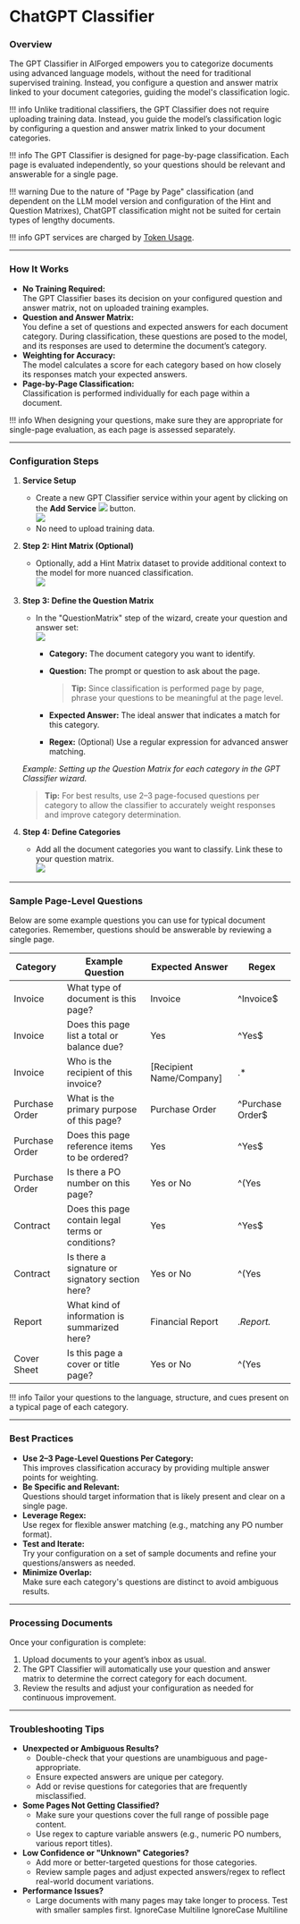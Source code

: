 # ChatGPT Classifier

### Overview

The GPT Classifier in AIForged empowers you to categorize documents using advanced language models, without the need for traditional supervised training. Instead, you configure a question and answer matrix linked to your document categories, guiding the model's classification logic.

!!! info
    Unlike traditional classifiers, the GPT Classifier does not require uploading training data. Instead, you guide the model’s classification logic by configuring a question and answer matrix linked to your document categories.

!!! info
    The GPT Classifier is designed for page-by-page classification. Each page is evaluated independently, so your questions should be relevant and answerable for a single page.

!!! warning
    Due to the nature of "Page by Page" classification (and dependent on the LLM model version and configuration of the Hint and Question Matrixes), ChatGPT classification might not be suited for certain types of lengthy documents.

!!! info
    GPT services are charged by [Token Usage](https://platform.openai.com/tokenizer).

***

### How It Works

* **No Training Required:**\
  The GPT Classifier bases its decision on your configured question and answer matrix, not on uploaded training examples.
* **Question and Answer Matrix:**\
  You define a set of questions and expected answers for each document category. During classification, these questions are posed to the model, and its responses are used to determine the document’s category.
* **Weighting for Accuracy:**\
  The model calculates a score for each category based on how closely its responses match your expected answers.
* **Page-by-Page Classification:**\
  Classification is performed individually for each page within a document.

!!! info
    When designing your questions, make sure they are appropriate for single-page evaluation, as each page is assessed separately.

***

### Configuration Steps

1. **Service Setup**
   * Create a new GPT Classifier service within your agent by clicking on the **Add Service** ![](../../assets/image%20%2826%29%20%281%29.png) button.\
     ![](../../assets/image%20%2827%29%20%281%29.png)
   * No need to upload training data.
2. **Step 2: Hint Matrix (Optional)**
   * Optionally, add a Hint Matrix dataset to provide additional context to the model for more nuanced classification.\
     ![](../../assets/image%20%2828%29%20%281%29.png)
3.  **Step 3: Define the Question Matrix**

    * In the "QuestionMatrix" step of the wizard, create your question and answer set:\
      ![](../../assets/GPT%20Classifier.png)
      * **Category:** The document category you want to identify.
      *   **Question:** The prompt or question to ask about the page.

          > **Tip:** Since classification is performed page by page, phrase your questions to be meaningful at the page level.
      * **Expected Answer:** The ideal answer that indicates a match for this category.
      * **Regex:** (Optional) Use a regular expression for advanced answer matching.

    &#x20;_Example: Setting up the Question Matrix for each category in the GPT Classifier wizard._

    > **Tip:** For best results, use 2–3 page-focused questions per category to allow the classifier to accurately weight responses and improve category determination.
4. **Step 4: Define Categories**
   * Add all the document categories you want to classify. Link these to your question matrix.\
     ![](../../assets/image%20%2829%29%20%281%29.png)

***

### Sample Page-Level Questions

Below are some example questions you can use for typical document categories. Remember, questions should be answerable by reviewing a single page.

| Category       | Example Question                                  | Expected Answer           | Regex            |
| -------------- | ------------------------------------------------- | ------------------------- | ---------------- |
| Invoice        | What type of document is this page?               | Invoice                   | ^Invoice$        |
| Invoice        | Does this page list a total or balance due?       | Yes                       | ^Yes$            |
| Invoice        | Who is the recipient of this invoice?             | \[Recipient Name/Company] | .\*              |
| Purchase Order | What is the primary purpose of this page?         | Purchase Order            | ^Purchase Order$ |
| Purchase Order | Does this page reference items to be ordered?     | Yes                       | ^Yes$            |
| Purchase Order | Is there a PO number on this page?                | Yes or No                 | ^(Yes            |
| Contract       | Does this page contain legal terms or conditions? | Yes                       | ^Yes$            |
| Contract       | Is there a signature or signatory section here?   | Yes or No                 | ^(Yes            |
| Report         | What kind of information is summarized here?      | Financial Report          | ._Report._       |
| Cover Sheet    | Is this page a cover or title page?               | Yes or No                 | ^(Yes            |

!!! info
    Tailor your questions to the language, structure, and cues present on a typical page of each category.

***

### Best Practices

* **Use 2–3 Page-Level Questions Per Category:**\
  This improves classification accuracy by providing multiple answer points for weighting.
* **Be Specific and Relevant:**\
  Questions should target information that is likely present and clear on a single page.
* **Leverage Regex:**\
  Use regex for flexible answer matching (e.g., matching any PO number format).
* **Test and Iterate:**\
  Try your configuration on a set of sample documents and refine your questions/answers as needed.
* **Minimize Overlap:**\
  Make sure each category's questions are distinct to avoid ambiguous results.

***

### Processing Documents

Once your configuration is complete:

1. Upload documents to your agent’s inbox as usual.
2. The GPT Classifier will automatically use your question and answer matrix to determine the correct category for each document.
3. Review the results and adjust your configuration as needed for continuous improvement.

***

### Troubleshooting Tips

* **Unexpected or Ambiguous Results?**
  * Double-check that your questions are unambiguous and page-appropriate.
  * Ensure expected answers are unique per category.
  * Add or revise questions for categories that are frequently misclassified.
* **Some Pages Not Getting Classified?**
  * Make sure your questions cover the full range of possible page content.
  * Use regex to capture variable answers (e.g., numeric PO numbers, various report titles).
* **Low Confidence or "Unknown" Categories?**
  * Add more or better-targeted questions for those categories.
  * Review sample pages and adjust expected answers/regex to reflect real-world document variations.
* **Performance Issues?**
  * Large documents with many pages may take longer to process. Test with smaller samples first.
 IgnoreCase Multiline IgnoreCase Multiline


